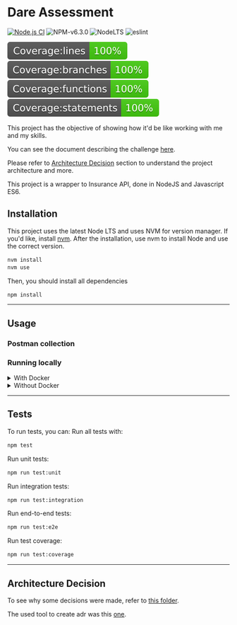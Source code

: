 # Dare Assessment
[![Node.js CI](https://github.com/LeoCourbassier/dare-assessment/actions/workflows/node.js.yml/badge.svg)](https://github.com/LeoCourbassier/dare-assessment/actions/workflows/node.js.yml)
![NPM-v6.3.0](https://img.shields.io/badge/npm-v6.3.0-blue)
![NodeLTS](https://img.shields.io/badge/node--lts%40latest-%3E%3D%2014.17.0-brightgreen)
![eslint](https://img.shields.io/badge/eslint--config--airbnb--base-%5E14.2.1-blue)


![coverage](./coverage/badge-lines.svg)
![coverage2](./coverage/badge-branches.svg)
![coverage3](./coverage/badge-functions.svg)
![coverage](./coverage/badge-statements.svg)

This project has the objective of showing how it'd be like working with me and my skills.

You can see the document describing the challenge [here](./doc/challenge/assessment.md). 

Please refer to [Architecture Decision](#decisions) section to understand the project architecture and more.

This project is a wrapper to Insurance API, done in NodeJS and Javascript ES6.

## Installation
This project uses the latest Node LTS and uses NVM for version manager.
If you'd like, install [nvm](https://github.com/nvm-sh/nvm).
After the installation, use nvm to install Node and use the correct version.

```bash
nvm install
nvm use
```

Then, you should install all dependencies
```bash
npm install
```

---
## Usage
### Postman collection

### Running locally
<details>
  <summary>With Docker</summary>
  
</details>

<details>
  <summary>Without Docker</summary>
  
</details>

---

## Tests
To run tests, you can:
Run all tests with:
```bash
npm test
```

Run unit tests:
```bash
npm run test:unit
```

Run integration tests:
```bash
npm run test:integration
```

Run end-to-end tests:
```bash
npm run test:e2e
```

Run test coverage:
```bash
npm run test:coverage
```

---
## <a name="decisions" style="text-decoration: inherit;color: inherit; cursor: auto;">Architecture Decision</a>
To see why some decisions were made, refer to [this folder](./doc/architecture/decisions/).

The used tool to create adr was this [one](https://github.com/npryce/adr-tools).
